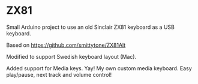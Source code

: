 ZX81
====

Small Arduino project to use an old Sinclair ZX81 keyboard as a USB keyboard.

Based on https://github.com/smittytone/ZX81Alt

Modified to support Swedish keyboard layout (Mac).

Added support for Media keys. Yay! My own custom media keyboard. Easy play/pause, next track and volume control!
